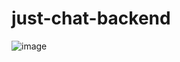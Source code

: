 # just-chat-backend
![image](https://user-images.githubusercontent.com/60050570/209567252-4421cedc-1b47-463d-998d-853b57484611.png)
